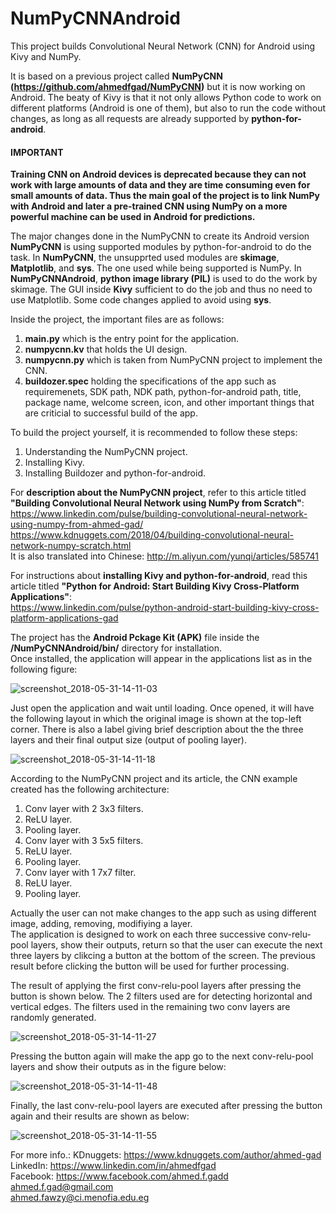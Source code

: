 # NumPyCNNAndroid

This project builds Convolutional Neural Network (CNN) for Android using Kivy and NumPy.

It is based on a previous project called **NumPyCNN (https://github.com/ahmedfgad/NumPyCNN)** but it is now working on Android.
The beaty of Kivy is that it not only allows Python code to work on different platforms (Android is one of them), but also to run the code without changes, as long as all requests are already supported by **python-for-android**.

#### IMPORTANT
**Training CNN on Android devices is deprecated because they can not work with large amounts of data and they are time consuming even for small amounts of data. Thus the main goal of the project is to link NumPy with Android and later a pre-trained CNN using NumPy on a more powerful machine can be used in Android for predictions.**

The major changes done in the NumPyCNN to create its Android version **NumPyCNN** is using supported modules by python-for-android to do the task. In **NumPyCNN**, the unsupprted used modules are **skimage**, **Matplotlib**, and **sys**. The one used while being supported is NumPy.
In **NumPyCNNAndroid**, **python image library (PIL)** is used to do the work by skimage. The GUI inside **Kivy** sufficient to do the job and thus no need to use Matplotlib. Some code changes applied to avoid using **sys**.

Inside the project, the important files are as follows:
1. **main.py** which is the entry point for the application.
2. **numpycnn.kv** that holds the UI design.
3. **numpycnn.py** which is taken from NumPyCNN project to implement the CNN.
4. **buildozer.spec** holding the specifications of the app such as requiremenets, SDK path, NDK path, python-for-android path, title, package name, welcome screen, icon, and other important things that are criticial to successful build of the app.

To build the project yourself, it is recommended to follow these steps:
1. Understanding the NumPyCNN project.
2. Installing Kivy.
3. Installing Buildozer and python-for-android.

For **description about the NumPyCNN project**, refer to this article titled **"Building Convolutional Neural Network using NumPy from Scratch"**:  
https://www.linkedin.com/pulse/building-convolutional-neural-network-using-numpy-from-ahmed-gad/  
https://www.kdnuggets.com/2018/04/building-convolutional-neural-network-numpy-scratch.html  
It is also translated into Chinese: http://m.aliyun.com/yunqi/articles/585741  

For instructions about **installing Kivy and python-for-android**, read this article titled **"Python for Android: Start Building Kivy Cross-Platform Applications"**:  
https://www.linkedin.com/pulse/python-android-start-building-kivy-cross-platform-applications-gad

The project has the **Android Pckage Kit (APK)** file inside the **/NumPyCNNAndroid/bin/** directory for installation.   
Once installed, the application will appear in the applications list as in the following figure:

![screenshot_2018-05-31-14-11-03](https://user-images.githubusercontent.com/16560492/40783856-09969998-64e4-11e8-9746-f9ec13c1b850.png)

Just open the application and wait until loading. Once opened, it will have the following layout in which the original image is shown at the top-left corner. There is also a label giving brief description about the the three layers and their final output size (output of pooling layer).

![screenshot_2018-05-31-14-11-18](https://user-images.githubusercontent.com/16560492/40783916-3ccbf8b2-64e4-11e8-8de2-a9fa18b3232e.png)

According to the NumPyCNN project and its article, the CNN example created has the following architecture:
1. Conv layer with 2 3x3 filters.
2. ReLU layer.
3. Pooling layer.
4. Conv layer with 3 5x5 filters.
5. ReLU layer.
6. Pooling layer.
7. Conv layer with 1 7x7 filter.
8. ReLU layer.
9. Pooling layer.

Actually the user can not make changes to the app such as using different image, adding, removing, modifiying a layer.   
The application is designed to work on each three successive conv-relu-pool layers, show their outputs, return so that the user can execute the next three layers by clikcing a button at the bottom of the screen. The previous result before clicking the button will be used for further processing. 

The result of applying the first conv-relu-pool layers after pressing the button is shown below. The 2 filters used are for detecting horizontal and vertical edges. The filters used in the remaining two conv layers are randomly generated.

![screenshot_2018-05-31-14-11-27](https://user-images.githubusercontent.com/16560492/40784228-54e4c55e-64e5-11e8-8c88-76e535cb1f7f.png)

Pressing the button again will make the app go to the next conv-relu-pool layers and show their outputs as in the figure below:

![screenshot_2018-05-31-14-11-48](https://user-images.githubusercontent.com/16560492/40784262-6f8d086c-64e5-11e8-8b18-0fcdbc33a43f.png)

Finally, the last conv-relu-pool layers are executed after pressing the button again and their results are shown as below:

![screenshot_2018-05-31-14-11-55](https://user-images.githubusercontent.com/16560492/40784373-ca6d221c-64e5-11e8-9877-d73747834175.png)

For more info.: KDnuggets: https://www.kdnuggets.com/author/ahmed-gad  
LinkedIn: https://www.linkedin.com/in/ahmedfgad  
Facebook: https://www.facebook.com/ahmed.f.gadd  
ahmed.f.gad@gmail.com  
ahmed.fawzy@ci.menofia.edu.eg
